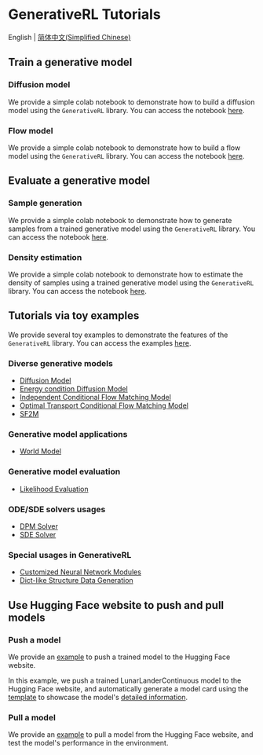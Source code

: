 # GenerativeRL Tutorials

English | [简体中文(Simplified Chinese)](https://github.com/opendilab/GenerativeRL/tree/main/grl_pipelines/tutorials/README.zh.md)

## Train a generative model

### Diffusion model

We provide a simple colab notebook to demonstrate how to build a diffusion model using the `GenerativeRL` library. You can access the notebook [here](https://colab.research.google.com/drive/18yHUAmcMh_7xq2U6TBCtcLKX2y4YvNyk#scrollTo=aqtDAvG6cQ1V).

### Flow model

We provide a simple colab notebook to demonstrate how to build a flow model using the `GenerativeRL` library. You can access the notebook [here](https://colab.research.google.com/drive/1vrxREVXKsSbnsv9G2CnKPVvrbFZleElI?usp=drive_link).

## Evaluate a generative model

### Sample generation

We provide a simple colab notebook to demonstrate how to generate samples from a trained generative model using the `GenerativeRL` library. You can access the notebook [here](https://colab.research.google.com/drive/16jQhf1BDjtToxMZ4lDxB4IwGdRmr074j?usp=sharing).

### Density estimation

We provide a simple colab notebook to demonstrate how to estimate the density of samples using a trained generative model using the `GenerativeRL` library. You can access the notebook [here](https://colab.research.google.com/drive/1zHsW13n338YqX87AIWG26KLC4uKQL1ZP?usp=sharing).

## Tutorials via toy examples

We provide several toy examples to demonstrate the features of the `GenerativeRL` library. You can access the examples [here](https://github.com/opendilab/GenerativeRL/tree/main/grl_pipelines/tutorials/).

### Diverse generative models

- [Diffusion Model](https://github.com/opendilab/GenerativeRL/tree/main/grl_pipelines/tutorials/generative_models/swiss_roll_diffusion.py)
- [Energy condition Diffusion Model](https://github.com/opendilab/GenerativeRL/tree/main/grl_pipelines/tutorials/generative_models/swiss_roll_energy_condition.py)
- [Independent Conditional Flow Matching Model](https://github.com/opendilab/GenerativeRL/tree/main/grl_pipelines/tutorials/generative_models/swiss_roll_icfm.py)
- [Optimal Transport Conditional Flow Matching Model](https://github.com/opendilab/GenerativeRL/tree/main/grl_pipelines/tutorials/generative_models/swiss_roll_otcfm.py)
- [SF2M](https://github.com/opendilab/GenerativeRL/tree/main/grl_pipelines/tutorials/generative_models/swiss_roll_otcfm.py)

### Generative model applications

- [World Model](https://github.com/opendilab/GenerativeRL/tree/main/grl_pipelines/tutorials/applications/swiss_roll_world_model.py)

### Generative model evaluation

- [Likelihood Evaluation](https://github.com/opendilab/GenerativeRL/tree/main/grl_pipelines/tutorials/metrics/swiss_roll_likelihood.py)

### ODE/SDE solvers usages

- [DPM Solver](https://github.com/opendilab/GenerativeRL/tree/main/grl_pipelines/tutorials/solvers/swiss_roll_dpmsolver.py)
- [SDE Solver](https://github.com/opendilab/GenerativeRL/tree/main/grl_pipelines/tutorials/solvers/swiss_roll_sdesolver.py)

### Special usages in GenerativeRL

- [Customized Neural Network Modules](https://github.com/opendilab/GenerativeRL/tree/main/grl_pipelines/tutorials/special_usages/customized_modules.py)
- [Dict-like Structure Data Generation](https://github.com/opendilab/GenerativeRL/tree/main/grl_pipelines/tutorials/special_usages/dict_tensor_ode.py)

## Use Hugging Face website to push and pull models

### Push a model

We provide an [example](https://github.com/opendilab/GenerativeRL/tree/main/grl_pipelines/tutorials/huggingface/lunarlander_continuous_qgpo_huggingface_push.py) to push a trained model to the Hugging Face website.

In this example, we push a trained LunarLanderContinuous model to the Hugging Face website, and automatically generate a model card using the [template](https://github.com/opendilab/GenerativeRL/tree/main/grl_pipelines/tutorials/huggingface/modelcard_template.md) to showcase the model's [detailed information](https://huggingface.co/OpenDILabCommunity/LunarLanderContinuous-v2-QGPO).

### Pull a model

We provide an [example](https://github.com/opendilab/GenerativeRL/tree/main/grl_pipelines/tutorials/huggingface/lunarlander_continuous_qgpo_huggingface_pull.py) to pull a model from the Hugging Face website, and test the model's performance in the environment.
